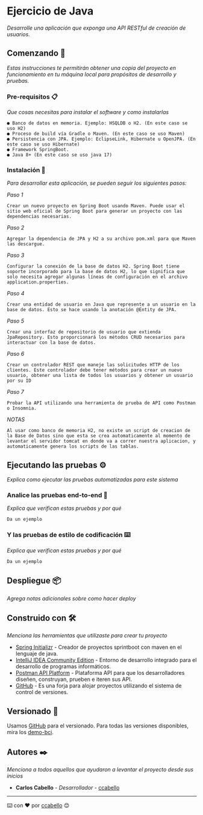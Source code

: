 # Ejercicio de Java

_Desarrolle una aplicación que exponga una API RESTful de creación de usuarios._

## Comenzando 🚀

_Estas instrucciones te permitirán obtener una copia del proyecto en funcionamiento en tu máquina local para propósitos de desarrollo y pruebas._

### Pre-requisitos 📋

_Que cosas necesitas para instalar el software y como instalarlas_
```
● Banco de datos en memoria. Ejemplo: HSQLDB o H2. (En este caso se uso H2)
● Proceso de build vía Gradle o Maven. (En este caso se uso Maven)
● Persistencia con JPA. Ejemplo: EclipseLink, Hibernate u OpenJPA. (En este caso se uso Hibernate)
● Framework SpringBoot.
● Java 8+ (En este caso se uso java 17)

```

### Instalación 🔧

_Para desarrollar esta aplicación, se pueden seguir los siguientes pasos:_

_Paso 1_

```
Crear un nuevo proyecto en Spring Boot usando Maven. Puede usar el sitio web oficial de Spring Boot para generar un proyecto con las dependencias necesarias.
```

_Paso 2_

```
Agregar la dependencia de JPA y H2 a su archivo pom.xml para que Maven las descargue.
```

_Paso 3_

```
Configurar la conexión de la base de datos H2. Spring Boot tiene soporte incorporado para la base de datos H2, lo que significa que solo necesita agregar algunas líneas de configuración en el archivo application.properties.
```
_Paso 4_

```
Crear una entidad de usuario en Java que represente a un usuario en la base de datos. Esto se hace usando la anotación @Entity de JPA.
```

_Paso 5_

```
Crear una interfaz de repositorio de usuario que extienda JpaRepository. Esto proporcionará los métodos CRUD necesarios para interactuar con la base de datos.
```

_Paso 6_

```
Crear un controlador REST que maneje las solicitudes HTTP de los clientes. Este controlador debe tener métodos para crear un nuevo usuario, obtener una lista de todos los usuarios y obtener un usuario por su ID
```

_Paso 7_

```
Probar la API utilizando una herramienta de prueba de API como Postman o Insomnia.
```
_NOTAS_

```
Al usar como banco de memoria H2, no existe un script de creacion de la Base de Datos sino que esta se crea automaticamente al momento de levantar el servidor tomcat en donde va a correr nuestra aplicacion, y automaticamente genera los scripts de las tablas.
```

## Ejecutando las pruebas ⚙️

_Explica como ejecutar las pruebas automatizadas para este sistema_

### Analice las pruebas end-to-end 🔩

_Explica que verifican estas pruebas y por qué_

```
Da un ejemplo
```

### Y las pruebas de estilo de codificación ⌨️

_Explica que verifican estas pruebas y por qué_

```
Da un ejemplo
```

## Despliegue 📦

_Agrega notas adicionales sobre como hacer deploy_

## Construido con 🛠️

_Menciona las herramientas que utilizaste para crear tu proyecto_

* [Spring Initializr](https://start.spring.io/) - Creador de proyectos sprintboot con maven en el lenguaje de java.
* [IntelliJ IDEA Community Edition](https://www.jetbrains.com/idea/download/#section=windows) - Entorno de desarrollo integrado para el desarrollo de programas informáticos.
* [Postman API Platform](https://www.jetbrains.com/idea/download/#section=windows) - Plataforma API para que los desarrolladores diseñen, construyan, prueben e iteren sus API.
* [GitHub](https://github.com/) - Es una forja para alojar proyectos utilizando el sistema de control de versiones.

## Versionado 📌

Usamos [GitHub](https://github.com/) para el versionado. Para todas las versiones disponibles, mira los [demo-bci](https://github.com/kudaz1/demo-bci).

## Autores ✒️

_Menciona a todos aquellos que ayudaron a levantar el proyecto desde sus inicios_

* **Carlos Cabello** - *Desarrollador* - [ccabello]([https://github.com/villanuevand](https://github.com/kudaz1))

---
⌨️ con ❤️ por [ccabello](https://github.com/kudaz1) 😊
